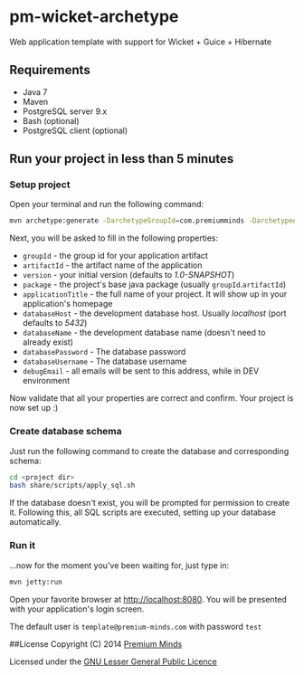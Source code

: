 pm-wicket-archetype
===================

Web application template with support for Wicket + Guice + Hibernate

## Requirements

* Java 7
* Maven
* PostgreSQL server 9.x
* Bash (optional)
* PostgreSQL client (optional)

## Run your project in less than 5 minutes

### Setup project

Open your terminal and run the following command:
```bash
mvn archetype:generate -DarchetypeGroupId=com.premiumminds -DarchetypeArtifactId=pm-wicket-archetype
```
Next, you will be asked to fill in the following properties:
* `groupId` - the group id for your application artifact
* `artifactId` - the artifact name of the application
* `version` - your initial version (defaults to *1.0-SNAPSHOT*)
* `package` - the project's base java package (usually `groupId`.`artifactId`)
* `applicationTitle` - the full name of your project. It will show up in your application's homepage
* `databaseHost` - the development database host. Usually *localhost* (port defaults to *5432*)
* `databaseName` - the development database name (doesn't need to already exist)
* `databasePassword` - The database password
* `databaseUsername` - The database username
* `debugEmail` - all emails will be sent to this address, while in DEV environment

Now validate that all your properties are correct and confirm. Your project is now set up :)

### Create database schema

Just run the following command to create the database and corresponding schema:
```bash
cd <project dir>
bash share/scripts/apply_sql.sh
```
If the database doesn't exist, you will be prompted for permission to create it. Following this, all SQL scripts are executed, setting up your database automatically.

### Run it

...now for the moment you've been waiting for, just type in:
```bash
mvn jetty:run
```
Open your favorite browser at [http://localhost:8080](http://localhost:8080). You will be presented with your application's login screen.

The default user is `template@premium-minds.com` with password `test`

##License
Copyright (C) 2014 [Premium Minds](http://www.premium-minds.com/)

Licensed under the [GNU Lesser General Public Licence](http://www.gnu.org/licenses/lgpl.html)

